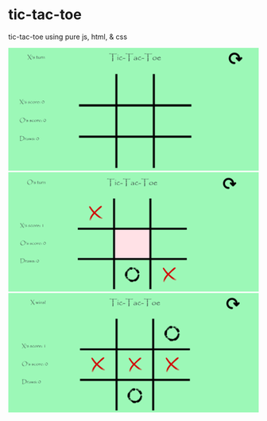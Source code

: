 # tic-tac-toe
tic-tac-toe using pure js, html, & css

![](images/ttt-blank.png)
![](images/ttt-hover.png)
![](images/ttt-win.png)
